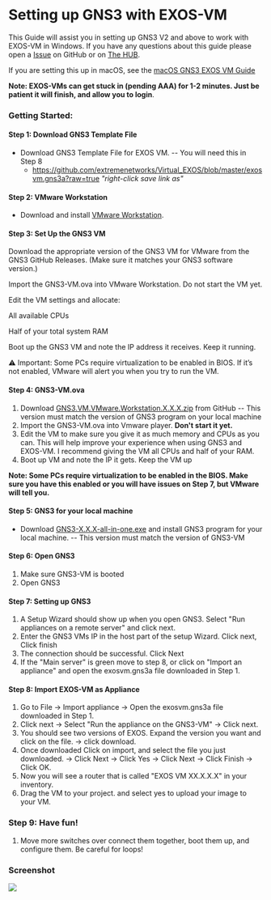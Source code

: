 # Setting up GNS3 with EXOS-VM
This Guide will assist you in setting up GNS3 V2 and above to work with EXOS-VM in Windows.  If you have any questions about this guide please open a [Issue](https://github.com/extremenetworks/Virtual_EXOS/issues/new) on GitHub or on  [The HUB](http://community.extremenetworks.com/).

If you are setting this up in macOS, see the [macOS GNS3 EXOS VM Guide](GNS3_EXOS-VM_Guide_macOS.md)  

**Note: EXOS-VMs can get stuck in (pending AAA) for 1-2 minutes.  Just be patient it will finish, and allow you to login**.

### Getting Started:

#### Step 1: Download GNS3 Template File
* Download GNS3 Template File for EXOS VM.  --  You will need this in Step 8  
	* https://github.com/extremenetworks/Virtual_EXOS/blob/master/exosvm.gns3a?raw=true  *"right-click save link as"*

#### Step 2: VMware Workstation

* Download and install [VMware Workstation](https://www.vmware.com/products/desktop-hypervisor/workstation-and-fusion).

#### Step 3: Set Up the GNS3 VM
Download the appropriate version of the GNS3 VM for VMware from the GNS3 GitHub Releases.
    (Make sure it matches your GNS3 software version.)

 Import the GNS3-VM.ova into VMware Workstation.
    Do not start the VM yet.

 Edit the VM settings and allocate:

 All available CPUs

 Half of your total system RAM

 Boot up the GNS3 VM and note the IP address it receives. Keep it running.

  ⚠️ Important: Some PCs require virtualization to be enabled in BIOS. If it’s not enabled, VMware will alert you when you try to run the VM.

#### Step 4: GNS3-VM.ova
1.  Download [GNS3.VM.VMware.Workstation.X.X.X.zip](https://github.com/GNS3/gns3-gui/releases) from GitHub  -- This version must match the version of GNS3 program on your local machine
2.  Import the GNS3-VM.ova into Vmware player.  **Don't start it yet.**
3.  Edit the VM to make sure you give it as much memory and CPUs as you can.  This will help improve your experience when using GNS3 and EXOS-VM.  I recommend giving the VM all CPUs and half of your RAM.
5. Boot up VM and note the IP it gets.  Keep the VM up

**Note: Some PCs require virtualization to be enabled in the BIOS.  Make sure you have this enabled or you will have issues on Step 7, but VMware will tell you.**

#### Step 5: GNS3 for your local machine
* Download [GNS3-X.X.X-all-in-one.exe](https://www.gns3.com/software/download) and install GNS3 program for your local machine.  -- This version must match the version of GNS3-VM

#### Step 6: Open GNS3
1. Make sure GNS3-VM is booted
2. Open GNS3

#### Step 7: Setting up GNS3
1. A Setup Wizard should show up when you open GNS3.  Select "Run appliances on a remote server" and click next.  
2. Enter the GNS3 VMs IP in the host part of the setup Wizard. Click next, Click finish
3. The connection should be successful.  Click Next
4. If the "Main server" is green move to step 8, or click on "Import an appliance" and open the exosvm.gns3a file downloaded in Step 1.


#### Step 8: Import EXOS-VM as Appliance 
1. Go to File -> Import appliance -> Open the exosvm.gns3a file downloaded in Step 1.
2. Click next -> Select "Run the appliance on the GNS3-VM" -> Click next.
3. You should see two versions of EXOS.  Expand the version you want and click on the file. -> click download.
4. Once downloaded Click on import, and select the file you just downloaded. -> Click Next -> Click Yes -> Click Next -> Click Finish -> Click OK.
5. Now you will see a router that is called "EXOS VM XX.X.X.X" in your inventory.
6. Drag the VM to your project. and select yes to upload your image to your VM.

### Step 9: Have fun!
1. Move more switches over connect them together, boot them up, and configure them.  Be careful for loops!

### Screenshot

<img src="GNS3_GNS3-VM_EXOS-VM.jpg">
